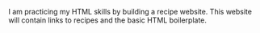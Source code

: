 I am practicing my HTML skills by building a recipe website.
This website will contain links to recipes and the basic HTML boilerplate.